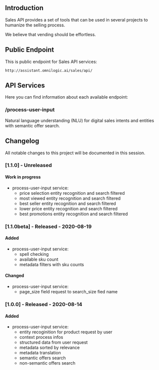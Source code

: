 ## Introduction

Sales API provides a set of tools that can be used in several projects to humanize the selling process.

We believe that vending should be effortless.

## Public Endpoint

This is public endpoint for Sales API services:

``` http://assistant.omnilogic.ai/sales/api/ ```

## API Services

Here you can find information about each available endpoint:

### /process-user-input
Natural language understanding (NLU) for digital sales intents and entities with semantic offer search.

## Changelog

All notable changes to this project will be documented in this session.

### [1.1.0] - Unreleased

#### Work in progress
- process-user-input service:
   - price selection entity recognition and search filtered
   - most viewed entity recognition and search filtered
   - best seller entity recognition and search filtered
   - lower price entity recognition and search filtered
   - best promotions entity recognition and search filtered

### [1.1.0beta] - Released - 2020-08-19

#### Added
- process-user-input service:
   - spell checking
   - available sku count
   - metadata filters with sku counts

#### Changed
- process-user-input service:
   - page_size field request to search_size fied name

### [1.0.0] - Released - 2020-08-14

#### Added

- process-user-input service:
   - entity recoginition for product request by user
   - context process infos 
   - structured data from user request
   - metadata sorted by relevance 
   - metadata translation
   - semantic offers search  
   - non-semantic offers search

